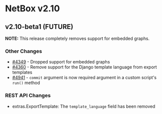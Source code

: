 # NetBox v2.10

## v2.10-beta1 (FUTURE)

**NOTE:** This release completely removes support for embedded graphs.

### Other Changes

* [#4349](https://github.com/netbox-community/netbox/issues/4349) - Dropped support for embedded graphs
* [#4360](https://github.com/netbox-community/netbox/issues/4360) - Remove support for the Django template language from export templates
* [#4941](https://github.com/netbox-community/netbox/issues/4941) - `commit` argument is now required argument in a custom script's `run()` method

### REST API Changes

* extras.ExportTemplate: The `template_language` field has been removed
